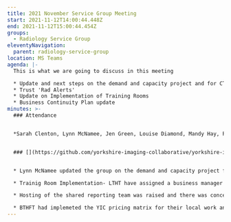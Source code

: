 ```yaml
---
title: 2021 November Service Group Meeting
start: 2021-11-12T14:00:44.448Z
end: 2021-11-12T15:00:44.454Z
groups:
  - Radiology Service Group
eleventyNavigation:
  parent: radiology-service-group
location: MS Teams
agenda: |-
  This is what we are going to discuss in this meeting

  * Update and next steps on the demand and capacity project and for CT and MR
  * Trust 'Rad Alerts'
  * Update on Implementation of Training Rooms
  * Business Continuity Plan update
minutes: >-
  ### Attendance


  *Sarah Clenton, Lynn McNamee, Jen Green, Louise Diamond, Mandy Hay, Penny Dutton, Tim Mawson*


  ### [](https://github.com/yorkshire-imaging-collaborative/yorkshire-imaging-collaborative.github.io/blob/master/src/meetings/2021-11-12-SM.md#key-discussion-points)Key Discussion Points


  * Lynn McNamee updated the group on the demand and capacity project for CT and MR.

  * Trainig Room Implementation- LTHT have assigned a business manager to look at IT equipment. MYHT were planning additions to their training suites to bring it up to spec. CHFT have identified a room, and two reporting radiographers will be leading on the project. All were on track to spend the funding by the end of the financial year.

  * Hosting of the shared reporting team was raised and there was concerns regarding governance and who is accountable for report turn arounds.

  * BTHFT had implemeted the YIC pricing matrix for their local work and Jen Green was happy to share their letter of notice that was sent to their reporters, and their logic behind the change. All agreed this would be good to see to help adoption of the pricing matrix within Trusts.
---
```

